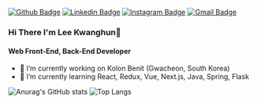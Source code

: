 [![Github Badge](https://img.shields.io/badge/-My%20Page-black?style=flat-square&logo=github&link=https://lkhoony.github.io/my-resume/)](https://lkhoony.github.io/my-resume/)
[![Linkedin Badge](https://img.shields.io/badge/-LinkedIn-blue?style=flat-square&logo=Linkedin&logoColor=white&link=https://www.linkedin.com/in/%EA%B4%91%ED%9B%88-%EC%9D%B4-560664216/)](https://www.linkedin.com/in/%EA%B4%91%ED%9B%88-%EC%9D%B4-560664216/)
[![Instagram Badge](https://img.shields.io/badge/-Instagram-black?style=flat-square&logo=Instagram&link=https://www.facebook.com/kwanghun.lee.16/)](https://www.facebook.com/kwanghun.lee.16/)
[![Gmail Badge](https://img.shields.io/badge/Gmail-d14836?style=flat-square&logo=Gmail&logoColor=white&link=mailto:lkh14011424@gmail.com)](mailto:lkh14011424@gmail.com)  

### Hi There I'm Lee Kwanghun👋

#### Web Front-End, Back-End Developer

- 🔭 I’m currently working on Kolon Benit (Gwacheon, South Korea)
- 🌱 I’m currently learning React, Redux, Vue, Next.js, Java, Spring, Flask

![Anurag's GitHub stats](https://github-readme-stats.vercel.app/api?username=lkhoony&show_icons=true&theme=dark&line_height=20)
![Top Langs](https://github-readme-stats.vercel.app/api/top-langs/?username=lkhoony&layout=compact&hide=jupyter%20notebook,html,css)
